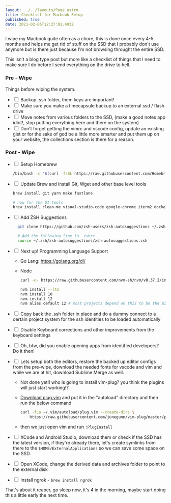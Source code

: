 ```yaml
---
layout: ../../layouts/Page.astro
title: Checklist for Macbook Setup
published: true
date: 2021-02-05T12:27:01.493Z
---
```


I wipe my Macbook quite often as a chore, this is done once every 4-5 months and helps me get rid of stuff on the SSD that I probably don't use anymore but is there just because I'm not browsing throught the entire SSD.

This isn't a blog type post but more like a checklist of things that I need to make sure I do before I send everything on the drive to hell.

### Pre - Wipe

Things before wiping the system.

- <input type="checkbox" class="task-item "/> Backup .ssh folder, them keys are important!
- <input type="checkbox" class="task-item "/> Make sure you make a timecapsule backup to an external ssd / flash drive
- <input type="checkbox" class="task-item "/> Move notes from various folders to the SSD, (make a good notes app idiot!, stop putting everything here and there on the system)
- <input type="checkbox" class="task-item "/> Don't forget getting the vimrc and vscode config, update an existing gist or for the sake of god be a little more smarter and put them up on your website, the collections section is there for a reason.

### Post - Wipe

- <input type="checkbox" class="task-item "/> Setup Homebrew

  ```sh
  /bin/bash -c "$(curl -fsSL https://raw.githubusercontent.com/Homebrew/install/HEAD/install.sh)"
  ```

- <input type="checkbox" class="task-item "/> Update Brew and install Git, Wget and other base level tools

  ```sh
  brew install git yarn make fastlane

  # now for the UI tools
  brew install clean-me visual-studio-code google-chrome iterm2 docker vlc postgres adoptopenjdk/openjdk/adoptopenjdk8
  ```

- <input type="checkbox" class="task-item "/> Add ZSH Suggestions

  ```sh
    git clone https://github.com/zsh-users/zsh-autosuggestions ~/.zsh/zsh-autosuggestions

    # Add the following line to .zshrc
    source ~/.zsh/zsh-autosuggestions/zsh-autosuggestions.zsh


  ```

- <input type="checkbox" class="task-item "/> Next up! Programming Language Support

  - Go Lang: https://golang.org/dl/

  - Node

    ```sh
    curl -o- https://raw.githubusercontent.com/nvm-sh/nvm/v0.37.2/install.sh | zsh

    nvm install --lts
    nvm install 10
    nvm install 12
    nvm alias default 12 # most projects depend on this to be the min version for me right now
    ```

- <input type="checkbox" class="task-item "/> Copy back the .ssh folder in place and do a dummy connect to a certain project system for the ssh identities to be loaded automatically

- <input type="checkbox" class="task-item "/> Disable Keyboard corrections and other improvements from the keyboard settings

- <input type="checkbox" class="task-item "/> Oh, btw, did you enable opening apps from identified developers? Do it then!

- <input type="checkbox" class="task-item "/> Lets setup both the editors, restore the backed up editor configs from the pre-wipe, download the needed fonts for vscode and vim and while we are at hit, download Sublime Merge as well.

  - Not done yet!! who is going to install vim-plug? you think the plugins will just start working!?

  - [Download plug.vim](https://raw.githubusercontent.com/junegunn/vim-plug/master/plug.vim) and put it in the "autoload" directory and then run the below command

    ```sh
    curl -fLo ~/.vim/autoload/plug.vim --create-dirs \
        https://raw.githubusercontent.com/junegunn/vim-plug/master/plug.vim

    ```

  - then we just open vim and run `:PlugInstall`

- <input type="checkbox" class="task-item "/> XCode and Android Studio, download them or check if the SSD has the latest version, if they're already there, let's create symlinks from there to the `$HOME/ExternalApplications` so we can save some space on the SSD.
- <input type="checkbox" class="task-item "/> Open XCode, change the derived data and archives folder to point to the external disk
- <input type="checkbox" class="task-item "/> Install ngrok - `brew install ngrok`

That's about it reaper, go sleep now, it's 4 in the morning, maybe start doing this a little early the next time.
